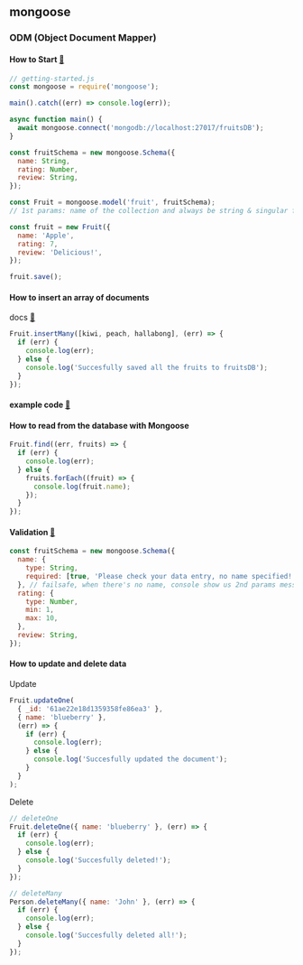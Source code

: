 ## mongoose

### ODM (Object Document Mapper)

#### How to Start [👀](https://mongoosejs.com/docs/index.html)

```js
// getting-started.js
const mongoose = require('mongoose');

main().catch((err) => console.log(err));

async function main() {
  await mongoose.connect('mongodb://localhost:27017/fruitsDB');
}

const fruitSchema = new mongoose.Schema({
  name: String,
  rating: Number,
  review: String,
});

const Fruit = mongoose.model('fruit', fruitSchema);
// 1st params: name of the collection and always be string & singular form

const fruit = new Fruit({
  name: 'Apple',
  rating: 7,
  review: 'Delicious!',
});

fruit.save();
```

#### How to insert an array of documents

docs [👀](https://mongoosejs.com/docs/api/model.html)

```js
Fruit.insertMany([kiwi, peach, hallabong], (err) => {
  if (err) {
    console.log(err);
  } else {
    console.log('Succesfully saved all the fruits to fruitsDB');
  }
});
```

#### example code [👀](https://github.com/yoonsery/study_node/tree/main/18-mongoose)

#### How to read from the database with Mongoose

```js
Fruit.find((err, fruits) => {
  if (err) {
    console.log(err);
  } else {
    fruits.forEach((fruit) => {
      console.log(fruit.name);
    });
  }
});
```

#### Validation [👀](https://mongoosejs.com/docs/validation.html#built-in-validators)

```js
const fruitSchema = new mongoose.Schema({
  name: {
    type: String,
    required: [true, 'Please check your data entry, no name specified!'], // optionally specify a message
  }, // failsafe, when there's no name, console show us 2nd params message
  rating: {
    type: Number,
    min: 1,
    max: 10,
  },
  review: String,
});
```

#### How to update and delete data

Update

```js
Fruit.updateOne(
  { _id: '61ae22e18d1359358fe86ea3' },
  { name: 'blueberry' },
  (err) => {
    if (err) {
      console.log(err);
    } else {
      console.log('Succesfully updated the document');
    }
  }
);
```

Delete

```js
// deleteOne
Fruit.deleteOne({ name: 'blueberry' }, (err) => {
  if (err) {
    console.log(err);
  } else {
    console.log('Succesfully deleted!');
  }
});

// deleteMany
Person.deleteMany({ name: 'John' }, (err) => {
  if (err) {
    console.log(err);
  } else {
    console.log('Succesfully deleted all!');
  }
});
```
